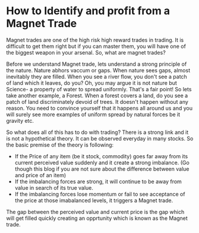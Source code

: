 # How to Identify and profit from a Magnet Trade

Magnet trades are one of the high risk high reward trades in trading. It is difficult to get them right but if you can master them, you will have one of the biggest 
weapon in your arsenal. So, what are magnet trades? 

Before we understand Magnet trade, lets understand a strong principle of the nature. Nature abhors vaccum or gaps. When nature sees gaps, almost inevitably they are filled.
When you see a river flow, you don't see a patch of land which it leaves, do you? Oh, you may argue it is not nature but Science- a property of water to spread uniformly. 
That's a fair point! So lets take another example, a Forest. When a forest covers a land, do you see a patch of land discriminately devoid of trees. It doesn't happen without any reason.
You need to convince yourself that it happens all around us and you will surely see more examples of uniform spread by natural forces be it gravity etc.

So what does all of this has to do with trading? There is a strong link and it is not a hypothetical theory. It can be observed everyday in many stocks. So the basic premise of the
theory is following:
- If the Price of any item (be it stock, commodity) goes far away from its current perceived value suddenly and it create a strong imbalance. (Go though this blog 
   if you are not sure about the difference between value and price of an item)
- If the imbalancing forces are strong, it will continue to be away from value in search of its true value. 
- If the imbalancing forces lose momentum or fail to see acceptance of the price at those imabalanced levels, it triggers a Magnet trade. 

The gap between the perceived value and current price is the gap which will get filled quickly creating an opprtunity which is known as the Magnet trade. 

